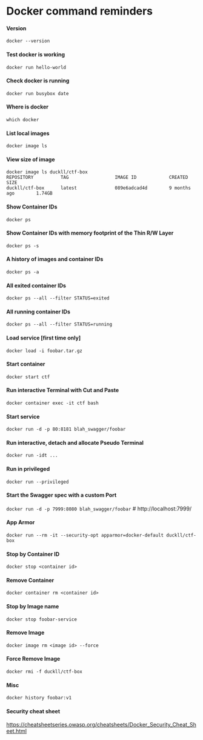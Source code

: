 # Docker command reminders
#### Version
`docker --version`
#### Test docker is working
`docker run hello-world`
#### Check docker is running
`docker run busybox date`
#### Where is docker
`which docker`
#### List local images
`docker image ls`
#### View size of image
```
docker image ls duckll/ctf-box
REPOSITORY          TAG                 IMAGE ID            CREATED             SIZE
duckll/ctf-box      latest              089e6adcad4d        9 months ago        1.74GB
```
#### Show Container IDs
`docker ps`
#### Show Container IDs with memory footprint of the Thin R/W Layer
`docker ps -s`
#### A history of images and container IDs
`docker ps -a`
#### All exited container IDs
`docker ps --all --filter STATUS=exited`
#### All running container IDs
`docker ps --all --filter STATUS=running`
#### Load service [first time only]
`docker load -i foobar.tar.gz`
#### Start container
`docker start ctf`
#### Run interactive Terminal with Cut and Paste
`docker container exec -it ctf bash`
#### Start service
`docker run -d -p 80:8181 blah_swagger/foobar`
#### Run interactive, detach and allocate Pseudo Terminal
`docker run -idt ...`
#### Run in privileged
`docker run --privileged`
#### Start the Swagger spec with a custom Port
`docker run -d -p 7999:8080 blah_swagger/foobar`      # http://localhost:7999/
#### App Armor
`docker run --rm -it --security-opt apparmor=docker-default duckll/ctf-box`
#### Stop by Container ID
`docker stop <container id>`
#### Remove Container
`docker container rm <container id>`
#### Stop by Image name
`docker stop foobar-service`
#### Remove Image
`docker image rm <image id> --force`
#### Force Remove Image
`docker rmi -f duckll/ctf-box`
#### Misc
`docker history foobar:v1`
#### Security cheat sheet
https://cheatsheetseries.owasp.org/cheatsheets/Docker_Security_Cheat_Sheet.html
